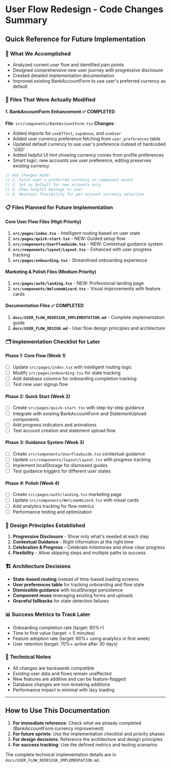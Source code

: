 # User Flow Redesign - Code Changes Summary

## Quick Reference for Future Implementation

### 🎯 **What We Accomplished**
- Analyzed current user flow and identified pain points
- Designed comprehensive new user journey with progressive disclosure
- Created detailed implementation documentation
- Improved existing BankAccountForm to use user's preferred currency as default

### 🚀 **Files That Were Actually Modified**

#### 1. BankAccountForm Enhancement ✅ COMPLETED
**File**: `src/components/BankAccountForm.tsx`
**Changes**:
- Added imports for `useEffect`, `supabase`, and `useUser`
- Added user currency preference fetching from `user_preferences` table
- Updated default currency to use user's preference instead of hardcoded 'USD'
- Added helpful UI hint showing currency comes from profile preferences
- Smart logic: new accounts use user preference, editing preserves existing currency

```typescript
// Key changes made:
// 1. Fetch user's preferred currency on component mount
// 2. Set as default for new accounts only
// 3. Show helpful message to user
// 4. Maintain flexibility for per-account currency selection
```

### 📋 **Files Planned for Future Implementation**

#### Core User Flow Files (High Priority)
1. **`src/pages/index.tsx`** - Intelligent routing based on user state
2. **`src/pages/quick-start.tsx`** - NEW: Guided setup flow
3. **`src/components/UserFlowGuide.tsx`** - NEW: Contextual guidance system
4. **`src/components/layout/Layout.tsx`** - Enhanced with user progress tracking
5. **`src/pages/onboarding.tsx`** - Streamlined onboarding experience

#### Marketing & Polish Files (Medium Priority)
1. **`src/pages/auth/landing.tsx`** - NEW: Professional landing page
2. **`src/components/WelcomeWizard.tsx`** - Visual improvements with feature cards

#### Documentation Files ✅ COMPLETED
1. **`docs/USER_FLOW_REDESIGN_IMPLEMENTATION.md`** - Complete implementation guide
2. **`docs/USER_FLOW_DESIGN.md`** - User flow design principles and architecture

### 🗂️ **Implementation Checklist for Later**

#### Phase 1: Core Flow (Week 1)
- [ ] Update `src/pages/index.tsx` with intelligent routing logic
- [ ] Modify `src/pages/onboarding.tsx` for state tracking  
- [ ] Add database columns for onboarding completion tracking
- [ ] Test new user signup flow

#### Phase 2: Quick Start (Week 2)
- [ ] Create `src/pages/quick-start.tsx` with step-by-step guidance
- [ ] Integrate with existing BankAccountForm and StatementUpload components
- [ ] Add progress indicators and animations
- [ ] Test account creation and statement upload flow

#### Phase 3: Guidance System (Week 3)
- [ ] Create `src/components/UserFlowGuide.tsx` contextual guidance
- [ ] Update `src/components/layout/Layout.tsx` with progress tracking
- [ ] Implement localStorage for dismissed guides
- [ ] Test guidance triggers for different user states

#### Phase 4: Polish (Week 4)
- [ ] Create `src/pages/auth/landing.tsx` marketing page
- [ ] Update `src/components/WelcomeWizard.tsx` with visual cards
- [ ] Add analytics tracking for flow metrics
- [ ] Performance testing and optimization

### 🎨 **Design Principles Established**
1. **Progressive Disclosure** - Show only what's needed at each step
2. **Contextual Guidance** - Right information at the right time
3. **Celebration & Progress** - Celebrate milestones and show clear progress
4. **Flexibility** - Allow skipping steps and multiple paths to success

### 🏗️ **Architecture Decisions**
- **State-based routing** instead of time-based loading screens
- **User preferences table** for tracking onboarding and flow state
- **Dismissible guidance** with localStorage persistence
- **Component reuse** leveraging existing forms and uploads
- **Graceful fallbacks** for state detection failures

### 📊 **Success Metrics to Track Later**
- Onboarding completion rate (target: 80%+)
- Time to first value (target: < 5 minutes)
- Feature adoption rate (target: 60%+ using analytics in first week)
- User retention (target: 70%+ active after 30 days)

### 🔧 **Technical Notes**
- All changes are backwards compatible
- Existing user data and flows remain unaffected  
- New features are additive and can be feature-flagged
- Database changes are non-breaking additions
- Performance impact is minimal with lazy loading

---

## How to Use This Documentation

1. **For immediate reference**: Check what we already completed (BankAccountForm currency improvement)
2. **For future sprints**: Use the implementation checklist and priority phases
3. **For design decisions**: Reference the architecture and design principles
4. **For success tracking**: Use the defined metrics and testing scenarios

The complete technical implementation details are in `docs/USER_FLOW_REDESIGN_IMPLEMENTATION.md`.
